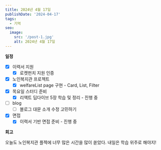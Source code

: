 ```yaml
---
title: 2024년 4월 17일
publishDate: '2024-04-17'
tags:
  - 기억
seo:
  image:
    src: '/post-1.jpg'
    alt: 2024년 4월 17일
---
```


**일정**

- [x] 이력서 지원
  - [x] 로켓펀치 지원 인증
- [x] 노인복지관 프로젝트
  - [x] welfareList page 구현 - Card, List, Filter
- [x] 목요일 스터디 준비
  - [x] 리액트 딥다이브 5장 학습 및 정리 - 진행 중
- [ ] blog
  - [ ] 블로그 대문 소개 수정 고민하기
- [x] 면접
  - [x] 이력서 기반 면접 준비 - 진행 중

**회고**

오늘도 노인복지관 플젝에 너무 많은 시간을 많이 쏟았다. 내일은 학습 위주로 해야지!
